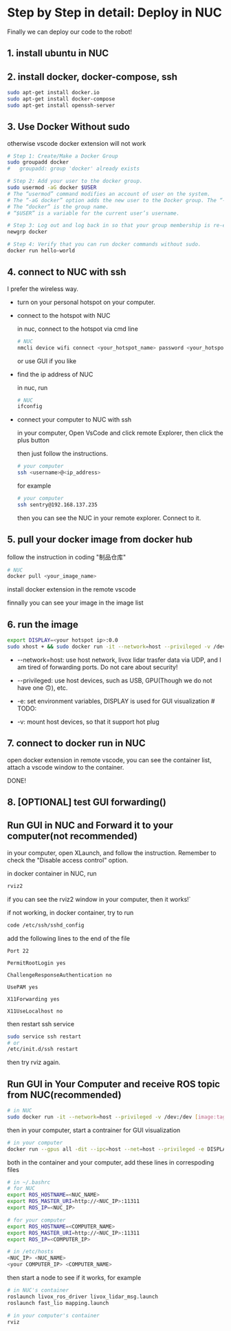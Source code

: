 # Step by Step in detail: Deploy in NUC

Finally we can deploy our code to the robot!

## 1. install ubuntu in NUC

## 2. install docker, docker-compose, ssh

```bash
sudo apt-get install docker.io
sudo apt-get install docker-compose
sudo apt-get install openssh-server
```

## 3. Use Docker Without sudo

otherwise vscode docker extension will not work

```bash
# Step 1: Create/Make a Docker Group
sudo groupadd docker
#   groupadd: group 'docker' already exists

# Step 2: Add your user to the docker group.
sudo usermod -aG docker $USER
# The “usermod” command modifies an account of user on the system.
# The “-aG docker” option adds the new user to the Docker group. The “-a” flag determines that the user should be added to the group, the “-G” flag specifies the group to which user should be added.
# The “docker” is the group name.
# “$USER” is a variable for the current user’s username.

# Step 3: Log out and log back in so that your group membership is re-evaluated.
newgrp docker

# Step 4: Verify that you can run docker commands without sudo.
docker run hello-world
```

## 4. connect to NUC with ssh

I prefer the wireless way.

- turn on your personal hotspot on your computer.

- connect to the hotspot with NUC
    
    in nuc, connect to the hotspot via cmd line

    ```bash
    # NUC
    nmcli device wifi connect <your_hotspot_name> password <your_hotspot_password>
    ```
    or use GUI if you like

- find the ip address of NUC

    in nuc, run

    ```bash
    # NUC
    ifconfig
    ```

- connect your computer to NUC with ssh

    in your computer, Open VsCode and click remote Explorer, then click the plus button

    then just follow the instructions.

    ```bash
    # your computer
    ssh <username>@<ip_address>
    ```

    for example

    ```bash
    # your computer
    ssh sentry@192.168.137.235
    ```

    then you can see the NUC in your remote explorer. Connect to it.

## 5. pull your docker image from docker hub

follow the instruction in coding "制品仓库"

```bash
# NUC
docker pull <your_image_name>
```

install docker extension in the remote vscode

finnally you can see your image in the image list

## 6. run the image

```bash
export DISPLAY=<your hotspot ip>:0.0
sudo xhost + && sudo docker run -it --network=host --privileged -v /dev:/dev -e DISPLAY=${DISPLAY} sentry:v0.0
```

- --network=host: use host network, livox lidar trasfer data via UDP, and I am tired of forwarding ports. Do not care about security!

- --privileged: use host devices, such as USB, GPU(Though we do not have one 🙃), etc.

- -e: set environment variables, DISPLAY is used for GUI visualization # TODO:

- -v: mount host devices, so that it support hot plug

## 7. connect to docker run in NUC

open docker extension in remote vscode, you can see the container list, attach a vscode window to the container.

DONE!

## 8. [OPTIONAL] test GUI forwarding()

Run GUI in NUC and Forward it to your computer(not recommended)
-----------------------------------------------------------------

in your computer, open XLaunch, and follow the instruction. Remember to check the "Disable access control" option.

in docker container in NUC, run

```bash
rviz2
```
if you can see the rviz2 window in your computer, then it works!`

if not working, in docker container, try to run

```bash
code /etc/ssh/sshd_config
```

add the following lines to the end of the file

```
Port 22

PermitRootLogin yes

ChallengeResponseAuthentication no

UsePAM yes

X11Forwarding yes

X11UseLocalhost no
```

then restart ssh service

```bash
sudo service ssh restart
# or 
/etc/init.d/ssh restart
```
then try rviz again.

Run GUI in Your Computer and receive ROS topic from NUC(recommended)
--------------------------------------------------------------------

```bash
# in NUC
sudo docker run -it --network=host --privileged -v /dev:/dev [image:tag]
```

then in your computer, start a contrainer for GUI visualization

```bash
# in your computer
docker run --gpus all -dit --ipc=host --net=host --privileged -e DISPLAY=host.docker.internal:0.0 -e NVIDIA_DRIVER_CAPABILITIES=all [image:tag]
```

both in the container and your computer, add these lines in correspoding files

```bash
# in ~/.bashrc
# for NUC
export ROS_HOSTNAME=<NUC_NAME>
export ROS_MASTER_URI=http://<NUC_IP>:11311
export ROS_IP=<NUC_IP>

# for your computer
export ROS_HOSTNAME=<COMPUTER_NAME>
export ROS_MASTER_URI=http://<NUC_IP>:11311
export ROS_IP=<COMPUTER_IP>
```

```bash
# in /etc/hosts
<NUC_IP> <NUC_NAME>
<your COMPUTER_IP> <COMPUTER_NAME>
```

then start a node to see if it works, for example

```bash
# in NUC's container
roslaunch livox_ros_driver livox_lidar_msg.launch
roslaunch fast_lio mapping.launch
```

```bash
# in your computer's container
rviz
```